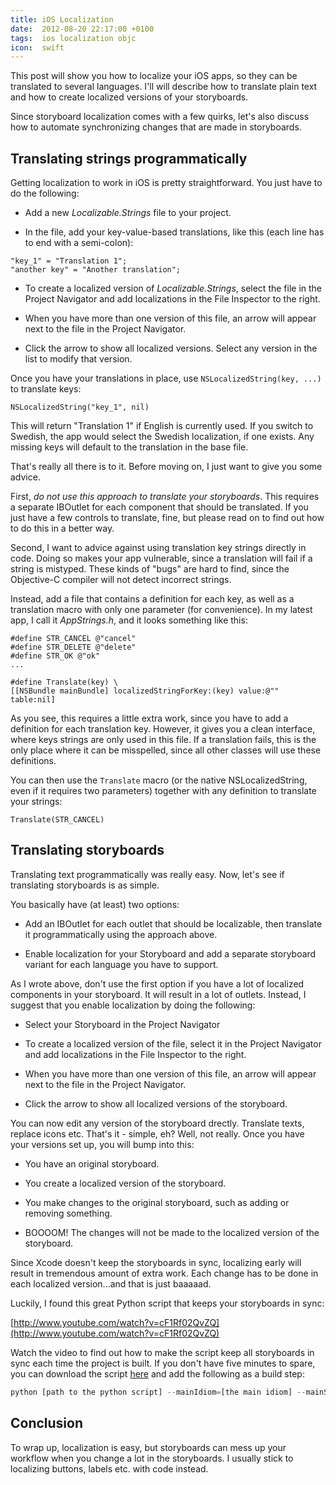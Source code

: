 ```yaml
---
title: iOS Localization
date:  2012-08-20 22:17:00 +0100
tags:  ios localization objc
icon:  swift
---
```


This post will show you how to localize your iOS apps, so they can be translated
to several languages. I'll will describe how to translate plain text and how to
create localized versions of your storyboards.

Since storyboard localization comes with a few quirks, let's also discuss how to
automate synchronizing changes that are made in storyboards.


## Translating strings programmatically

Getting localization to work in iOS is pretty straightforward. You just have to
do the following:

* Add a new *Localizable.Strings* file to your project.

* In the file, add your key-value-based translations, like this (each line has 
to end with a semi-colon):

```objc
"key_1" = "Translation 1";
"another key" = "Another translation";
```

* To create a localized version of *Localizable.Strings*, select the file in the
Project Navigator and add localizations in the File Inspector to the right.

* When you have more than one version of this file, an arrow will appear next to
the file in the Project Navigator.

* Click the arrow to show all localized versions. Select any version in the list 
to modify that version.

Once you have your translations in place, use `NSLocalizedString(key, ...)` to
translate keys:

```objc
NSLocalizedString("key_1", nil)
```

This will return "Translation 1" if English is currently used. If you switch to
Swedish, the app would select the Swedish localization, if one exists. Any missing
keys will default to the translation in the base file.

That's really all there is to it. Before moving on, I just want to give you some
advice.

First, *do not use this approach to translate your storyboards*. This requires a
separate IBOutlet for each component that should be translated. If you just have
a few controls to translate, fine, but please read on to find out how to do this
in a better way.

Second, I want to advice against using translation key strings directly in code.
Doing so makes your app vulnerable, since a translation will fail if a string is
mistyped. These kinds of "bugs" are hard to find, since the Objective-C compiler
will not detect incorrect strings.

Instead, add a file that contains a definition for each key, as well as a 
translation macro with only one parameter (for convenience). In my latest app,
I call it *AppStrings.h*, and it looks something like this:

```objc
#define STR_CANCEL @"cancel"
#define STR_DELETE @"delete"
#define STR_OK @"ok"
...

#define Translate(key) \
[[NSBundle mainBundle] localizedStringForKey:(key) value:@"" table:nil]
```

As you see, this requires a little extra work, since you have to add a definition
for each translation key. However, it gives you a clean interface, where keys strings
are only used in this file. If a translation fails, this is the only place where it
can be misspelled, since all other classes will use these definitions.

You can then use the `Translate` macro (or the native NSLocalizedString, even if it
requires two parameters) together with any definition to translate your strings:

```objc
Translate(STR_CANCEL)
```


## Translating storyboards

Translating text programmatically was really easy. Now, let's see if translating
storyboards is as simple.

You basically have (at least) two options:

* Add an IBOutlet for each outlet that should be localizable, then translate it
programmatically using the approach above.

* Enable localization for your Storyboard and add a separate storyboard variant
for each language you have to support.

As I wrote above, don't use the first option if you have a lot of localized components 
in your storyboard. It will result in a lot of outlets. Instead, I suggest that you
enable localization by doing the following:

* Select your Storyboard in the Project Navigator

* To create a localized version of the file, select it in the Project Navigator
and add localizations in the File Inspector to the right.

* When you have more than one version of this file, an arrow will appear next to
the file in the Project Navigator.

* Click the arrow to show all localized versions of the storyboard.

You can now edit any version of the storyboard drectly. Translate texts, replace
icons etc. That's it - simple, eh? Well, not really. Once you have your versions
set up, you will bump into this:

* You have an original storyboard.

* You create a localized version of the storyboard.

* You make changes to the original storyboard, such as adding or removing something.

* BOOOOM! The changes will not be made to the localized version of the storyboard.

Since Xcode doesn't keep the storyboards in sync, localizing early will result
in tremendous amount of extra work. Each change has to be done in each localized
version...and that is just baaaaad.

Luckily, I found this great Python script that keeps your storyboards in sync:

[http://www.youtube.com/watch?v=cF1Rf02QvZQ](http://www.youtube.com/watch?v=cF1Rf02QvZQ)

Watch the video to find out how to make the script keep all storyboards in sync
each time the project is built. If you don't have five minutes to spare, you can
download the script [here](http://code.google.com/p/edim-mobile/source/browse/trunk/ios/IncrementalLocalization/localize.py) and add the following as a build step:

```python
python [path to the python script] --mainIdiom=[the main idiom] --mainStoryboard=[path to the main storyboard] [list of idioms to translate]
```


## Conclusion

To wrap up, localization is easy, but storyboards can mess up your workflow when
you change a lot in the storyboards.  I usually stick to localizing buttons, labels 
etc. with code instead.
